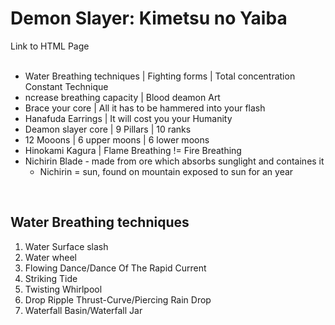 # Demon Slayer: Kimetsu no Yaiba

<NuxtLink to="/ds"> Link to HTML Page </NuxtLink> <br> <br>

* Water Breathing techniques | Fighting forms | Total concentration Constant Technique
* ncrease breathing capacity | Blood deamon Art
* Brace your core | All it has to be hammered into your flash
* Hanafuda Earrings | It will cost you your Humanity
* Deamon slayer core | 9 Pillars | 10 ranks
* 12 Mooons | 6 upper moons | 6 lower moons
* Hinokami Kagura | Flame Breathing != Fire Breathing
* Nichirin Blade - made from ore which absorbs sunglight and containes it
  * Nichirin = sun, found on mountain exposed to sun for an year

<br>

## Water Breathing techniques

1. Water Surface slash
2. Water wheel
3. Flowing Dance/Dance Of The Rapid Current
4. Striking Tide
5. Twisting Whirlpool
6. Drop Ripple Thrust-Curve/Piercing Rain Drop
7. Waterfall Basin/Waterfall Jar
